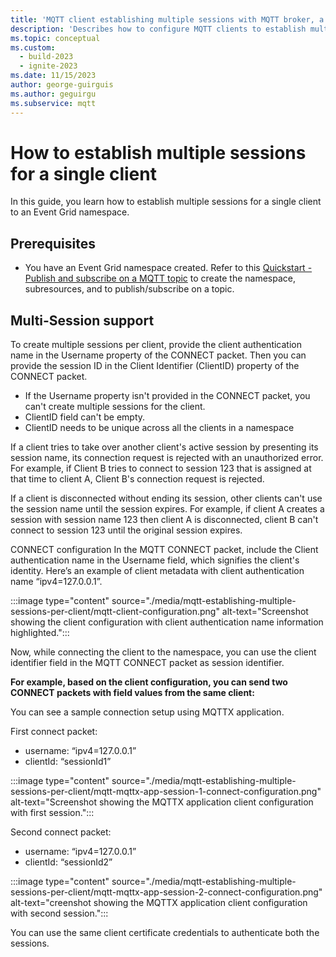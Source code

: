 ```yaml
---
title: 'MQTT client establishing multiple sessions with MQTT broker, a feature of Azure Event Grid'
description: 'Describes how to configure MQTT clients to establish multiple sessions.'
ms.topic: conceptual
ms.custom:
  - build-2023
  - ignite-2023
ms.date: 11/15/2023
author: george-guirguis
ms.author: geguirgu
ms.subservice: mqtt
---
```


# How to establish multiple sessions for a single client

In this guide, you learn how to establish multiple sessions for a single client to an Event Grid namespace.



## Prerequisites
- You have an Event Grid namespace created.  Refer to this [Quickstart - Publish and subscribe on a MQTT topic](mqtt-publish-and-subscribe-portal.md) to create the namespace, subresources, and to publish/subscribe on a topic.

## Multi-Session support

To create multiple sessions per client, provide the client authentication name in the Username property of the CONNECT packet.  Then you can provide the session ID in the Client Identifier (ClientID) property of the CONNECT packet.

- If the Username property isn't provided in the CONNECT packet, you can't create multiple sessions for the client.
- ClientID field can't be empty.
- ClientID needs to be unique across all the clients in a namespace

If a client tries to take over another client's active session by presenting its session name, its connection request is rejected with an unauthorized error. For example, if Client B tries to connect to session 123 that is assigned at that time to client A, Client B's connection request is rejected.

If a client is disconnected without ending its session, other clients can't use the session name until the session expires. For example, if client A creates a session with session name 123 then client A is disconnected, client B can't connect to session 123 until the original session expires.

CONNECT configuration
In the MQTT CONNECT packet, include the Client authentication name in the Username field, which signifies the client's identity.
Here’s an example of client metadata with client authentication name “ipv4=127.0.0.1”.

:::image type="content" source="./media/mqtt-establishing-multiple-sessions-per-client/mqtt-client-configuration.png" alt-text="Screenshot showing the client configuration with client authentication name information highlighted.":::

Now, while connecting the client to the namespace, you can use the client identifier field in the MQTT CONNECT packet as session identifier.

**For example, based on the client configuration, you can send two CONNECT packets with field values from the same client:**

You can see a sample connection setup using MQTTX application.

First connect packet:
- username: “ipv4=127.0.0.1”
- clientId: “sessionId1”

:::image type="content" source="./media/mqtt-establishing-multiple-sessions-per-client/mqtt-mqttx-app-session-1-connect-configuration.png" alt-text="Screenshot showing the MQTTX application client configuration with first session.":::

Second connect packet:
- username: “ipv4=127.0.0.1”
- clientId: “sessionId2”

:::image type="content" source="./media/mqtt-establishing-multiple-sessions-per-client/mqtt-mqttx-app-session-2-connect-configuration.png" alt-text="creenshot showing the MQTTX application client configuration with second session.":::

You can use the same client certificate credentials to authenticate both the sessions.
